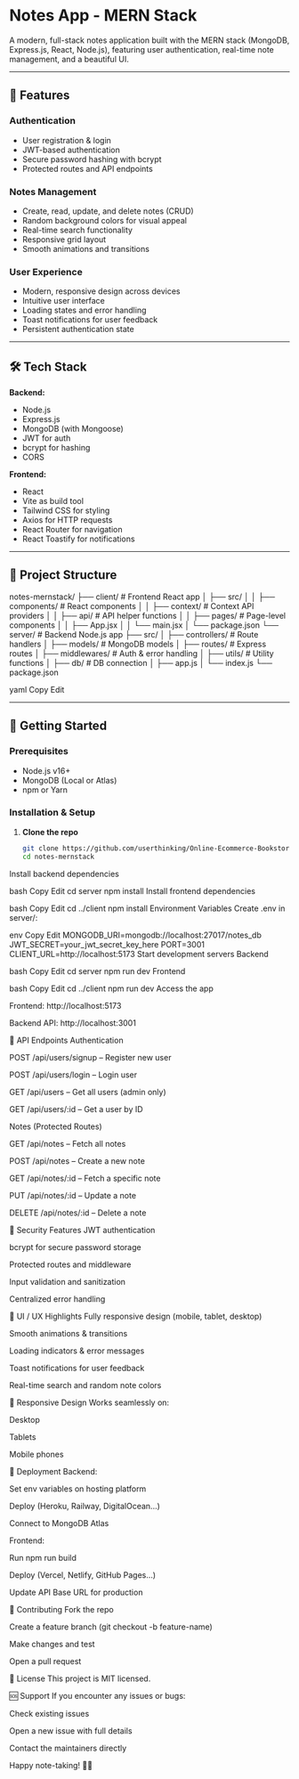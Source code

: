 # Notes App - MERN Stack

A modern, full-stack notes application built with the MERN stack (MongoDB, Express.js, React, Node.js), featuring user authentication, real-time note management, and a beautiful UI.

---

## 🚀 Features

### Authentication
- User registration & login  
- JWT-based authentication  
- Secure password hashing with bcrypt  
- Protected routes and API endpoints  

### Notes Management
- Create, read, update, and delete notes (CRUD)  
- Random background colors for visual appeal  
- Real-time search functionality  
- Responsive grid layout  
- Smooth animations and transitions  

### User Experience
- Modern, responsive design across devices  
- Intuitive user interface  
- Loading states and error handling  
- Toast notifications for user feedback  
- Persistent authentication state  

---

## 🛠️ Tech Stack

**Backend:**
- Node.js  
- Express.js  
- MongoDB (with Mongoose)  
- JWT for auth  
- bcrypt for hashing  
- CORS  

**Frontend:**
- React  
- Vite as build tool  
- Tailwind CSS for styling  
- Axios for HTTP requests  
- React Router for navigation  
- React Toastify for notifications  

---

## 📁 Project Structure

notes-mernstack/
├── client/ # Frontend React app
│ ├── src/
│ │ ├── components/ # React components
│ │ ├── context/ # Context API providers
│ │ ├── api/ # API helper functions
│ │ ├── pages/ # Page-level components
│ │ ├── App.jsx
│ │ └── main.jsx
│ └── package.json
└── server/ # Backend Node.js app
├── src/
│ ├── controllers/ # Route handlers
│ ├── models/ # MongoDB models
│ ├── routes/ # Express routes
│ ├── middlewares/ # Auth & error handling
│ ├── utils/ # Utility functions
│ ├── db/ # DB connection
│ ├── app.js
│ └── index.js
└── package.json

yaml
Copy
Edit

---

## 🚀 Getting Started

### Prerequisites
- Node.js v16+  
- MongoDB (Local or Atlas)  
- npm or Yarn  

### Installation & Setup

1. **Clone the repo**  
   ```bash
   git clone https://github.com/userthinking/Online-Ecommerce-Bookstore.git
   cd notes-mernstack
Install backend dependencies

bash
Copy
Edit
cd server
npm install
Install frontend dependencies

bash
Copy
Edit
cd ../client
npm install
Environment Variables
Create .env in server/:

env
Copy
Edit
MONGODB_URI=mongodb://localhost:27017/notes_db
JWT_SECRET=your_jwt_secret_key_here
PORT=3001
CLIENT_URL=http://localhost:5173
Start development servers
Backend

bash
Copy
Edit
cd server
npm run dev
Frontend

bash
Copy
Edit
cd ../client
npm run dev
Access the app

Frontend: http://localhost:5173

Backend API: http://localhost:3001

🔧 API Endpoints
Authentication

POST /api/users/signup – Register new user

POST /api/users/login – Login user

GET /api/users – Get all users (admin only)

GET /api/users/:id – Get a user by ID

Notes (Protected Routes)

GET /api/notes – Fetch all notes

POST /api/notes – Create a new note

GET /api/notes/:id – Fetch a specific note

PUT /api/notes/:id – Update a note

DELETE /api/notes/:id – Delete a note

🔐 Security Features
JWT authentication

bcrypt for secure password storage

Protected routes and middleware

Input validation and sanitization

Centralized error handling

🎨 UI / UX Highlights
Fully responsive design (mobile, tablet, desktop)

Smooth animations & transitions

Loading indicators & error messages

Toast notifications for user feedback

Real-time search and random note colors

📱 Responsive Design
Works seamlessly on:

Desktop

Tablets

Mobile phones

🚀 Deployment
Backend:

Set env variables on hosting platform

Deploy (Heroku, Railway, DigitalOcean...)

Connect to MongoDB Atlas

Frontend:

Run npm run build

Deploy (Vercel, Netlify, GitHub Pages…)

Update API Base URL for production

🤝 Contributing
Fork the repo

Create a feature branch (git checkout -b feature-name)

Make changes and test

Open a pull request

📄 License
This project is MIT licensed.

🆘 Support
If you encounter any issues or bugs:

Check existing issues

Open a new issue with full details

Contact the maintainers directly

Happy note-taking! 📝✨
